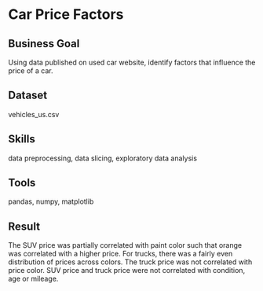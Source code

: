 # Car Price Factors

## Business Goal
Using data published on used car website, identify factors that influence the price of a car.

## Dataset
vehicles_us.csv

## Skills
data preprocessing, data slicing, exploratory data analysis

## Tools
pandas, numpy, matplotlib

## Result

The SUV price was partially correlated with paint color such that orange was correlated with a higher price. For trucks, there was a fairly even distribution of prices across colors. The truck price was not correlated with price color. SUV price and truck price were not correlated with condition, age or mileage.

